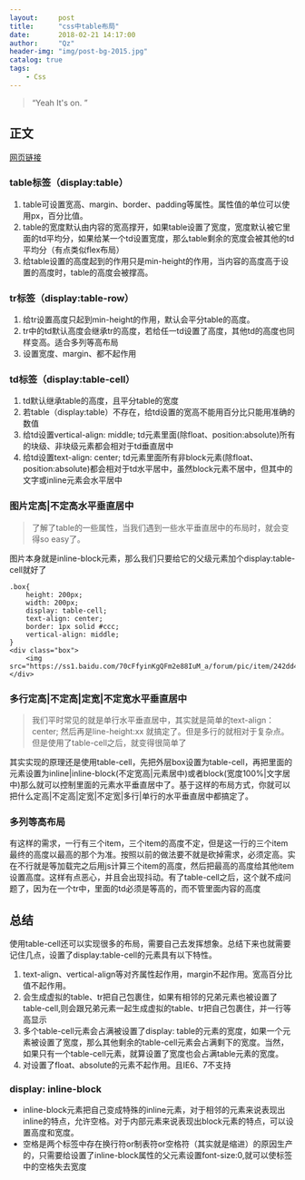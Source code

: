```yaml
---
layout:     post
title:      "css中table布局"
date:       2018-02-21 14:17:00
author:     "Qz"
header-img: "img/post-bg-2015.jpg"
catalog: true
tags:
    - Css
---
```


> “Yeah It's on. ”


## 正文
[网页链接](https://segmentfault.com/a/1190000007007885)

### table标签（display:table）

1) table可设置宽高、margin、border、padding等属性。属性值的单位可以使用px，百分比值。
2) table的宽度默认由内容的宽高撑开，如果table设置了宽度，宽度默认被它里面的td平均分，如果给某一个td设置宽度，那么table剩余的宽度会被其他的td平均分（有点类似flex布局）
3) 给table设置的高度起到的作用只是min-height的作用，当内容的高度高于设置的高度时，table的高度会被撑高。


### tr标签（display:table-row）

1) 给tr设置高度只起到min-height的作用，默认会平分table的高度。
2) tr中的td默认高度会继承tr的高度，若给任一td设置了高度，其他td的高度也同样变高。适合多列等高布局
3) 设置宽度、margin、都不起作用


### td标签（display:table-cell）
1) td默认继承table的高度，且平分table的宽度
2) 若table（display:table）不存在，给td设置的宽高不能用百分比只能用准确的数值
3) 给td设置vertical-align: middle; td元素里面(除float、position:absolute)所有的块级、非块级元素都会相对于td垂直居中
4) 给td设置text-align: center; td元素里面所有非block元素(除float、position:absolute)都会相对于td水平居中，虽然block元素不居中，但其中的文字或inline元素会水平居中




### 图片定高|不定高水平垂直居中
>了解了table的一些属性，当我们遇到一些水平垂直居中的布局时，就会变得so easy了。

图片本身就是inline-block元素，那么我们只要给它的父级元素加个display:table-cell就好了
```
.box{
    height: 200px;
    width: 200px;
    display: table-cell;
    text-align: center;
    border: 1px solid #ccc;
    vertical-align: middle;
}
<div class="box">
    <img src="https://ss1.baidu.com/70cFfyinKgQFm2e88IuM_a/forum/pic/item/242dd42a2834349b406751a3ceea15ce36d3beb6.jpg">
</div>
```

### 多行定高|不定高|定宽|不定宽水平垂直居中
>我们平时常见的就是单行水平垂直居中，其实就是简单的text-align：center; 然后再是line-height:xx 就搞定了。但是多行的就相对于复杂点。但是使用了table-cell之后，就变得很简单了




其实实现的原理还是使用table-cell，先把外层box设置为table-cell，再把里面的元素设置为inline|inline-block(不定宽高|元素居中)或者block(宽度100%|文字居中)那么就可以控制里面的元素水平垂直居中了。基于这样的布局方式，你就可以把什么定高|不定高|定宽|不定宽|多行|单行的水平垂直居中都搞定了。



### 多列等高布局
有这样的需求，一行有三个item，三个item的高度不定，但是这一行的三个item最终的高度以最高的那个为准。按照以前的做法要不就是砍掉需求，必须定高。实在不行就是等加载完之后用js计算三个item的高度，然后把最高的高度给其他item设置高度。这样有点恶心，并且会出现抖动。有了table-cell之后，这个就不成问题了，因为在一个tr中，里面的td必须是等高的，而不管里面内容的高度


## 总结
使用table-cell还可以实现很多的布局，需要自己去发挥想象。总结下来也就需要记住几点，设置了display:table-cell的元素具有以下特性。

1. text-align、vertical-align等对齐属性起作用，margin不起作用。宽高百分比值不起作用。
2. 会生成虚拟的table、tr把自己包裹住，如果有相邻的兄弟元素也被设置了table-cell,则会跟兄弟元素一起生成虚拟的table、tr把自己包裹住，并一行等高显示
3. 多个table-cell元素会占满被设置了display: table的元素的宽度，如果一个元素被设置了宽度，那么其他剩余的table-cell元素会占满剩下的宽度。当然，如果只有一个table-cell元素，就算设置了宽度也会占满table元素的宽度。
4. 对设置了float、absolute的元素不起作用。且IE6、7不支持


### display: inline-block


* inline-block元素把自己变成特殊的inline元素，对于相邻的元素来说表现出inline的特点，允许空格。对于内部元素来说表现出block元素的特点，可以设置高度和宽度。
* 空格是两个标签中存在换行符or制表符or空格符（其实就是缩进）的原因生产的，只需要给设置了inline-block属性的父元素设置font-size:0,就可以使标签中的空格失去宽度












